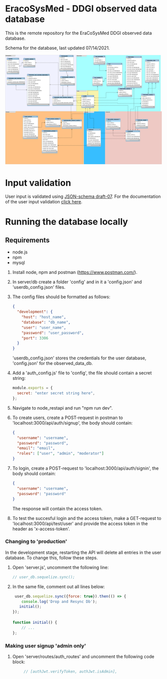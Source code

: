 # EracoSysMed - DDGI observed data database

This is the remote repository for the EraCoSysMed DDGI observed data database.

Schema for the database, last updated 07/14/2021.

<img src="./schema/database_schema_30_06_2021.svg">

# Input validation

User input is validated using [JSON-schema draft-07](http://json-schema.org/draft-07/schema). 
For the documentation of the user input validation [click here](./docs/README.md).

# Running the database locally
## Requirements
- node.js
- npm
- mysql

1. Install node, npm and postman (https://www.postman.com/).
2. In server/db create a folder 'config' and in it a 'config.json' and 'userdb_config.json' files.
3. The config files should be formatted as follows:

   ```json
   {
     "development": {
       "host": "host_name",
       "database": "db_name",
       "user": "user_name",
       "password": "user_password",
       "port": 3306
     }
   }
   ```

   'userdb_config.json' stores the credentials for the user database, 'config.json' for the observed_data_db.

4. Add a 'auth_config.js' file to 'config', the file should contain a secret string:
   ```javascript
   module.exports = {
     secret: "enter secret string here",
   };
   ```
5. Navigate to node_restapi and run "npm run dev".
6. To create users, create a POST-request in postman to 'localhost:3000/api/auth/signup', the body should contain:
   ```json
   {
     "username": "username",
     "password": "password",
     "email": "email",
     "roles": ["user", "admin", "moderator"]
   }
   ```
7. To login, create a POST-request to 'localhost:3000/api/auth/signin', the body should contain:
   ```json
   {
     "username": "username",
     "password": "password"
   }
   ```
   The response will contain the access token.
8. To test the succesful login and the access token, make a GET-request to 'localhost:3000/api/test/user' and provide the access token in the header as 'x-access-token'.

### Changing to 'production'

In the development stage, restarting the API will delete all entries in the user database. To change this, follow these steps.

1. Open 'server.js', uncomment the following line:
   ```javascript
   // user_db.sequelize.sync();
   ```
2. In the same file, comment out all lines below:

   ```javascript
    user_db.sequelize.sync({force: true}).then(() => {
       console.log('Drop and Resync Db');
      initial();
   });

   function initial() {
       // ...
   };
   ```

### Making user signup 'admin only'

1. Open 'server/routes/auth_routes' and uncomment the following code block:

   ```javascript
        // [authJwt.verifyToken, authJwt.isAdmin],
   ```
